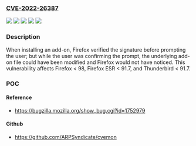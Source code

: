 ### [CVE-2022-26387](https://cve.mitre.org/cgi-bin/cvename.cgi?name=CVE-2022-26387)
![](https://img.shields.io/static/v1?label=Product&message=Firefox%20ESR&color=blue)
![](https://img.shields.io/static/v1?label=Product&message=Firefox&color=blue)
![](https://img.shields.io/static/v1?label=Product&message=Thunderbird&color=blue)
![](https://img.shields.io/static/v1?label=Version&message=n%2Fa&color=blue)
![](https://img.shields.io/static/v1?label=Vulnerability&message=Time-of-check%20time-of-use%20bug%20when%20verifying%20add-on%20signatures&color=brighgreen)

### Description

When installing an add-on, Firefox verified the signature before prompting the user; but while the user was confirming the prompt, the underlying add-on file could have been modified and Firefox would not have noticed. This vulnerability affects Firefox < 98, Firefox ESR < 91.7, and Thunderbird < 91.7.

### POC

#### Reference
- https://bugzilla.mozilla.org/show_bug.cgi?id=1752979

#### Github
- https://github.com/ARPSyndicate/cvemon

